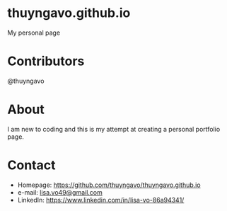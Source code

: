 # thuyngavo.github.io
My personal page

# Contributors
@thuyngavo

# About
I am new to coding and this is my attempt at creating a personal portfolio page.

# Contact
- Homepage: https://github.com/thuyngavo/thuyngavo.github.io
- e-mail: lisa.vo49@gmail.com
- LinkedIn: https://www.linkedin.com/in/lisa-vo-86a94341/
